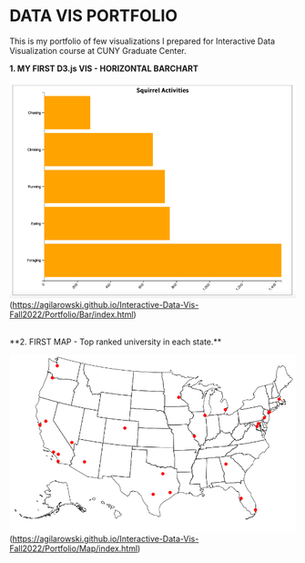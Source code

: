 # DATA VIS PORTFOLIO

This is my portfolio of few visualizations I prepared for Interactive Data Visualization course at CUNY Graduate Center.

**1. MY FIRST D3.js VIS - HORIZONTAL BARCHART**

![Horizontal Barchart](Bar/Bar_chart.png)(https://agilarowski.github.io/Interactive-Data-Vis-Fall2022/Portfolio/Bar/index.html)

<br>
**2. FIRST MAP - Top ranked university in each state.**
<br>

![US Universities Map](Map/Simple_map.png)(https://agilarowski.github.io/Interactive-Data-Vis-Fall2022/Portfolio/Map/index.html)